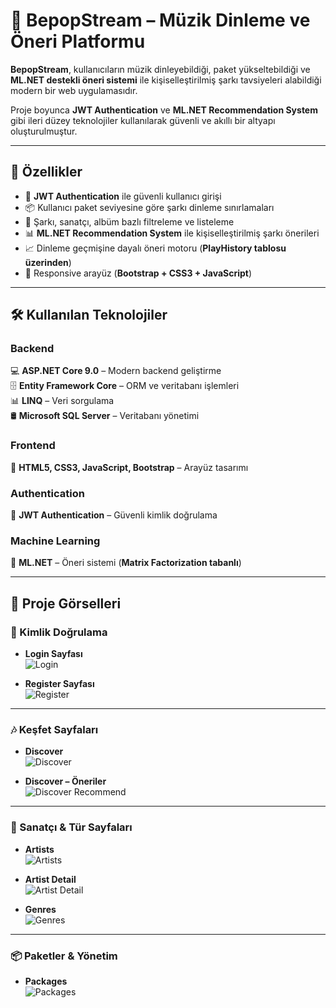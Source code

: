 # 🎵 BepopStream – Müzik Dinleme ve Öneri Platformu  

**BepopStream**, kullanıcıların müzik dinleyebildiği, paket yükseltebildiği ve **ML.NET destekli öneri sistemi** ile kişiselleştirilmiş şarkı tavsiyeleri alabildiği modern bir web uygulamasıdır.  

Proje boyunca **JWT Authentication** ve **ML.NET Recommendation System** gibi ileri düzey teknolojiler kullanılarak güvenli ve akıllı bir altyapı oluşturulmuştur.  

---

## 🚀 Özellikler  

- 🔐 **JWT Authentication** ile güvenli kullanıcı girişi  
- 📦 Kullanıcı paket seviyesine göre şarkı dinleme sınırlamaları  
- 🎵 Şarkı, sanatçı, albüm bazlı filtreleme ve listeleme  
- 📊 **ML.NET Recommendation System** ile kişiselleştirilmiş şarkı önerileri  
- 📈 Dinleme geçmişine dayalı öneri motoru (**PlayHistory tablosu üzerinden**)  
- 🎨 Responsive arayüz (**Bootstrap + CSS3 + JavaScript**)  

---

## 🛠 Kullanılan Teknolojiler  

### Backend  
💻 **ASP.NET Core 9.0** – Modern backend geliştirme  
🗄 **Entity Framework Core** – ORM ve veritabanı işlemleri  
📊 **LINQ** – Veri sorgulama  
🛢 **Microsoft SQL Server** – Veritabanı yönetimi  

### Frontend  
🎨 **HTML5, CSS3, JavaScript, Bootstrap** – Arayüz tasarımı  

### Authentication  
🔐 **JWT Authentication** – Güvenli kimlik doğrulama  

### Machine Learning  
🤖 **ML.NET** – Öneri sistemi (**Matrix Factorization tabanlı**)  

---



## 📸 Proje Görselleri  

### 🔑 Kimlik Doğrulama  
- **Login Sayfası**  
  ![Login](Images/Login.png)  

- **Register Sayfası**  
  ![Register](Images/Register.png)  

---

### 🎶 Keşfet Sayfaları  
- **Discover**  
  ![Discover](Images/Discover.png)  

- **Discover – Öneriler**  
  ![Discover Recommend](Images/Discover_Recommend.png)  

---

### 🎼 Sanatçı & Tür Sayfaları  
- **Artists**  
  ![Artists](Images/Artists.png)  

- **Artist Detail**  
  ![Artist Detail](Images/Artist_Detail.png)  

- **Genres**  
  ![Genres](Images/Genres.png)  

---

### 📦 Paketler & Yönetim  
- **Packages**  
  ![Packages](Images/Packages.png)  

